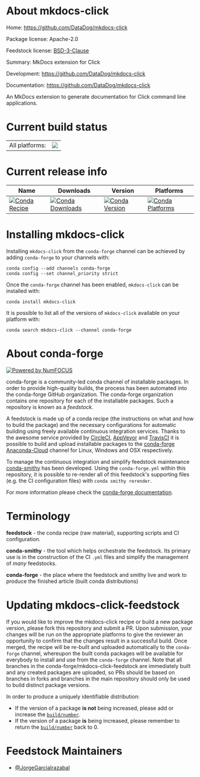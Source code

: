 About mkdocs-click
==================

Home: https://github.com/DataDog/mkdocs-click

Package license: Apache-2.0

Feedstock license: [BSD-3-Clause](https://github.com/conda-forge/mkdocs-click-feedstock/blob/master/LICENSE.txt)

Summary: MkDocs extension for Click

Development: https://github.com/DataDog/mkdocs-click

Documentation: https://github.com/DataDog/mkdocs-click

An MkDocs extension to generate documentation for Click command line applications.

Current build status
====================


<table><tr><td>All platforms:</td>
    <td>
      <a href="https://dev.azure.com/conda-forge/feedstock-builds/_build/latest?definitionId=11802&branchName=master">
        <img src="https://dev.azure.com/conda-forge/feedstock-builds/_apis/build/status/mkdocs-click-feedstock?branchName=master">
      </a>
    </td>
  </tr>
</table>

Current release info
====================

| Name | Downloads | Version | Platforms |
| --- | --- | --- | --- |
| [![Conda Recipe](https://img.shields.io/badge/recipe-mkdocs--click-green.svg)](https://anaconda.org/conda-forge/mkdocs-click) | [![Conda Downloads](https://img.shields.io/conda/dn/conda-forge/mkdocs-click.svg)](https://anaconda.org/conda-forge/mkdocs-click) | [![Conda Version](https://img.shields.io/conda/vn/conda-forge/mkdocs-click.svg)](https://anaconda.org/conda-forge/mkdocs-click) | [![Conda Platforms](https://img.shields.io/conda/pn/conda-forge/mkdocs-click.svg)](https://anaconda.org/conda-forge/mkdocs-click) |

Installing mkdocs-click
=======================

Installing `mkdocs-click` from the `conda-forge` channel can be achieved by adding `conda-forge` to your channels with:

```
conda config --add channels conda-forge
conda config --set channel_priority strict
```

Once the `conda-forge` channel has been enabled, `mkdocs-click` can be installed with:

```
conda install mkdocs-click
```

It is possible to list all of the versions of `mkdocs-click` available on your platform with:

```
conda search mkdocs-click --channel conda-forge
```


About conda-forge
=================

[![Powered by
NumFOCUS](https://img.shields.io/badge/powered%20by-NumFOCUS-orange.svg?style=flat&colorA=E1523D&colorB=007D8A)](https://numfocus.org)

conda-forge is a community-led conda channel of installable packages.
In order to provide high-quality builds, the process has been automated into the
conda-forge GitHub organization. The conda-forge organization contains one repository
for each of the installable packages. Such a repository is known as a *feedstock*.

A feedstock is made up of a conda recipe (the instructions on what and how to build
the package) and the necessary configurations for automatic building using freely
available continuous integration services. Thanks to the awesome service provided by
[CircleCI](https://circleci.com/), [AppVeyor](https://www.appveyor.com/)
and [TravisCI](https://travis-ci.com/) it is possible to build and upload installable
packages to the [conda-forge](https://anaconda.org/conda-forge)
[Anaconda-Cloud](https://anaconda.org/) channel for Linux, Windows and OSX respectively.

To manage the continuous integration and simplify feedstock maintenance
[conda-smithy](https://github.com/conda-forge/conda-smithy) has been developed.
Using the ``conda-forge.yml`` within this repository, it is possible to re-render all of
this feedstock's supporting files (e.g. the CI configuration files) with ``conda smithy rerender``.

For more information please check the [conda-forge documentation](https://conda-forge.org/docs/).

Terminology
===========

**feedstock** - the conda recipe (raw material), supporting scripts and CI configuration.

**conda-smithy** - the tool which helps orchestrate the feedstock.
                   Its primary use is in the construction of the CI ``.yml`` files
                   and simplify the management of *many* feedstocks.

**conda-forge** - the place where the feedstock and smithy live and work to
                  produce the finished article (built conda distributions)


Updating mkdocs-click-feedstock
===============================

If you would like to improve the mkdocs-click recipe or build a new
package version, please fork this repository and submit a PR. Upon submission,
your changes will be run on the appropriate platforms to give the reviewer an
opportunity to confirm that the changes result in a successful build. Once
merged, the recipe will be re-built and uploaded automatically to the
`conda-forge` channel, whereupon the built conda packages will be available for
everybody to install and use from the `conda-forge` channel.
Note that all branches in the conda-forge/mkdocs-click-feedstock are
immediately built and any created packages are uploaded, so PRs should be based
on branches in forks and branches in the main repository should only be used to
build distinct package versions.

In order to produce a uniquely identifiable distribution:
 * If the version of a package **is not** being increased, please add or increase
   the [``build/number``](https://docs.conda.io/projects/conda-build/en/latest/resources/define-metadata.html#build-number-and-string).
 * If the version of a package **is** being increased, please remember to return
   the [``build/number``](https://docs.conda.io/projects/conda-build/en/latest/resources/define-metadata.html#build-number-and-string)
   back to 0.

Feedstock Maintainers
=====================

* [@JorgeGarciaIrazabal](https://github.com/JorgeGarciaIrazabal/)

